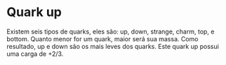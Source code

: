 # Quark up

Existem seis tipos de quarks, eles são: up, down, strange, charm, top, e bottom.
Quanto menor for um quark, maior será sua massa. Como resultado, up e down são
os mais leves dos quarks. Este quark up possui uma carga de +2/3.
